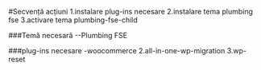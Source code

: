 #Secvență acțiuni
1.instalare plug-ins necesare
2.instalare tema plumbing fse
3.activare tema plumbing-fse-child

###Temă necesară
--Plumbing FSE

###plug-ins necesare
-woocommerce
2.all-in-one-wp-migration
3.wp-reset
